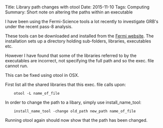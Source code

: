 Title: Library path changes with otool
Date: 2015-11-10
Tags: Computing
Summary: Short note on altering the paths within an executable

I have been using the Fermi-Science tools a lot recently to investigate GRB's under the recent pass-8 analysis.

These tools can be downloaded and installed from the [Fermi website](http://fermi.gsfc.nasa.gov/ssc/data/analysis/software/). The installation sets up a directory holding sub-folders, libraries, executables etc.

However I have found that some of the libraries referred to by the executables are incorrect, not specifying the full path and so the exec. file cannot run. 

This can be fixed using otool in OSX.

First list all the shared libraries that this exec. file calls upon:

        otool -L name_of_file

 
In order to change the path to a libary, simply use install_name_tool:

        install_name_tool -change old_path new_path name_of_file

Running otool again should now show that the path has been changed.



